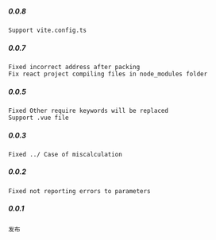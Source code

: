 ##### 0.0.8

    Support vite.config.ts 

##### 0.0.7

    Fixed incorrect address after packing
    Fix react project compiling files in node_modules folder

##### 0.0.5

    Fixed Other require keywords will be replaced
    Support .vue file

##### 0.0.3

    Fixed ../ Case of miscalculation

##### 0.0.2

    Fixed not reporting errors to parameters

##### 0.0.1

    发布